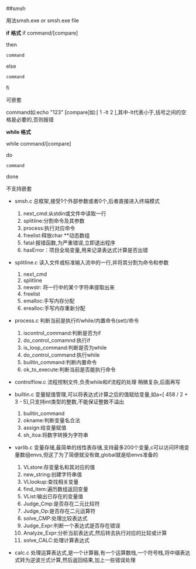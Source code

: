 ##smsh

用法smsh.exe or smsh.exe file

**if 格式**
if command/[compare]

then

    command
    
else

    command
fi

可嵌套

command如:echo "123"
[compare]如:[ 1 -lt 2 ],其中-lt代表小于,括号之间的空格是必要的,否则报错

**while 格式**

while command/[compare]

do

    command
    
done

不支持嵌套

- smsh.c
总框架,接受1个外部参数或者0个,后者直接进入终端模式
    1. next_cmd:从stdin或文件中读取一行
    2. splitline:分割命令及其参数
    3. process:执行对应命令
    4. freelist:释放char **动态数组
    5. fatal:报错函数,为严重错误,立即退出程序
    6. hasError：项目全局变量,用来记录表达式计算是否出错
- splitline.c
读入文件或标准输入流中的一行,并将其分割为命令和参数
    1. next_cmd
    2. splitline
    3. newstr: 将一行中的某个字符串提取出来
    4. freelist
    5. emalloc:手写内存分配
    6. erealloc:手写内存重新分配

- process.c
判断当前是执行if/while/内置命令(set)/命令
  1. iscontrol_command:判断是否为if
  2. do_control_comamnd:执行if
  3. is_loop_command:判断是否为while
  4. do_control_command:执行while
  5. builtin_command:判断内置命令
  6. ok_to_execute:判断当前是否能执行命令
- controlflow.c
流程控制文件,负责while和if流程的处理
稍微复杂,后面再写
- builtin.c
变量赋值管理,可以将表达式计算之后的值赋给变量,如a=[ 458 / 2 + 3 - 5],只支持int类型的整数,不能保证整数不溢出
  1. builtin_command
  2. okname:判断变量名合法
  3. assign:给变量赋值
  4. sh_itoa:将数字转换为字符串

- varlib.c
变量存储,最简单的线性表存储,支持最多200个变量,c可以访问环境变量数组envs,但这了为了简便就没有做,global就是给envs准备的
  1. VLstore:存变量名和其对应的值
  2. new_string:创建字符串值
  3. VLlookup:查找相关变量
  4. find_item:遍历数组返回变量
  5. VList:输出已存在的变量值
  6. Judge_Cmp:是否存在二元比较符
  7. Judge_Op:是否存在二元运算符
  8. solve_CMP:处理比较表达式
  9. Judge_Expr:判断一个表达式是否存在错误
  10. Analyze_Expr:分析当前表达式,然后转去执行对应的比较或计算
  11. solve_CALC:处理计算表达式

- calc.c
处理运算表达式,是一个计算器,有一个运算数栈,一个符号栈,将中缀表达式转为逆波兰式计算,然后返回结果,加上一些错误处理
